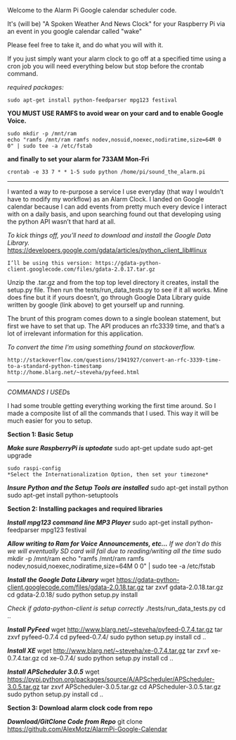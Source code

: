 Welcome to the Alarm Pi Google calendar scheduler code.

It's (will be) "A Spoken Weather And News Clock" for your Raspberry Pi via an event in you google calendar called "wake"

Please feel free to take it, and do what you will with it.

If you just simply want your alarm clock to go off at a specified time
using a cron job you will need everything below but stop before the crontab command.

  *required packages:*

    sudo apt-get install python-feedparser mpg123 festival

  **YOU MUST USE RAMFS to avoid wear on your card and to enable Google Voice.**

    sudo mkdir -p /mnt/ram
    echo "ramfs /mnt/ram ramfs nodev,nosuid,noexec,nodiratime,size=64M 0 0" | sudo tee -a /etc/fstab

  **and finally to set your alarm for 733AM Mon-Fri**

    crontab -e 33 7 * * 1-5 sudo python /home/pi/sound_the_alarm.pi

  ****************************************************************

I wanted a way to re-purpose a service I use everyday (that way I wouldn’t have to modify my workflow) as an Alarm Clock. I landed on Google calendar because I can add events from pretty much every device I interact with on a daily basis, and upon searching found out that developing using the python API wasn’t that hard at all.

  *To kick things off, you’ll need to download and install the Google Data Library.*
      https://developers.google.com/gdata/articles/python_client_lib#linux

    I’ll be using this version: https://gdata-python-client.googlecode.com/files/gdata-2.0.17.tar.gz

   Unzip the .tar.gz and from the top top level directory it creates, install the setup.py file. Then run the tests/run_data_tests.py to see if it all works. Mine does fine but it if yours doesn’t, go through Google Data Library guide written by google (link above) to get yourself up and running.

   The brunt of this program comes down to a single boolean statement, but first we have to set that up. The API produces an rfc3339 time, and that’s a lot of irrelevant information for this application.

  *To convert the time I’m using something found on stackoverflow.*

    http://stackoverflow.com/questions/1941927/convert-an-rfc-3339-time-to-a-standard-python-timestamp
    http://home.blarg.net/~steveha/pyfeed.html


  ****************************************************************

*COMMANDS I USED*s

I had some trouble getting everything working the first time around. So I made a composite list of all the commands that I used. This way it will be much easier for you to setup.

**Section 1: Basic Setup**

  ***Make sure RaspberryPi is uptodate***
    sudo apt-get update
    sudo apt-get upgrade

    sudo raspi-config
    *Select the Internationalization Option, then set your timezone*

  ***Insure Python and the Setup Tools are installed***
      sudo apt-get install python
      sudo apt-get install python-setuptools

  **Section 2: Installing packages and required libraries**

  ***Install mpg123 command line MP3 Player***
    sudo apt-get install python-feedparser mpg123 festival

  ***Allow writing to Ram for Voice Announcements, etc...***
  *If we don't do this we will eventually SD card will fail due to reading/writing all the time*
    sudo mkdir -p /mnt/ram echo "ramfs /mnt/ram ramfs nodev,nosuid,noexec,nodiratime,size=64M 0 0" | sudo tee -a /etc/fstab

  ***Install the Google Data Library***
    wget https://gdata-python-client.googlecode.com/files/gdata-2.0.18.tar.gz
    tar zxvf gdata-2.0.18.tar.gz
    cd gdata-2.0.18/
    sudo python setup.py install

  *Check if gdata-python-client is setup correctly*
    ./tests/run_data_tests.py
    cd ..

  ***Install PyFeed***
    wget http://www.blarg.net/~steveha/pyfeed-0.7.4.tar.gz
    tar zxvf pyfeed-0.7.4
    cd pyfeed-0.7.4/
    sudo python setup.py install
    cd ..

  ***Install XE***
    wget http://www.blarg.net/~steveha/xe-0.7.4.tar.gz
    tar zxvf xe-0.7.4.tar.gz
    cd xe-0.7.4/
    sudo python setup.py install
    cd ..

  ***Install APScheduler 3.0.5***
    wget https://pypi.python.org/packages/source/A/APScheduler/APScheduler-3.0.5.tar.gz
    tar zxvf APScheduler-3.0.5.tar.gz
    cd APScheduler-3.0.5.tar.gz
    sudo python setup.py install
    cd ..

**Section 3: Download alarm clock code from repo**

  ***Download/GitClone Code from Repo***
    git clone https://github.com/AlexMotz/AlarmPi-Google-Calendar
